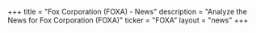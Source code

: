+++
title = "Fox Corporation (FOXA) - News"
description = "Analyze the News for Fox Corporation (FOXA)"
ticker = "FOXA"
layout = "news"
+++

